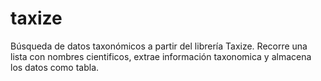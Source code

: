 # taxize
Búsqueda de datos taxonómicos a partir del librería Taxize. Recorre una lista con nombres cientificos, extrae información taxonomica y almacena los datos como tabla.
